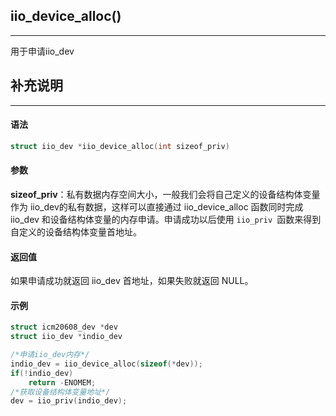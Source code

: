## iio_device_alloc()

---

用于申请iio_dev

## 补充说明

---

#### 语法

```c
struct iio_dev *iio_device_alloc(int sizeof_priv)
```

#### 参数

**sizeof_priv**：私有数据内存空间大小，一般我们会将自己定义的设备结构体变量作为 iio_dev的私有数据，这样可以直接通过 iio_device_alloc 函数同时完成 iio_dev 和设备结构体变量的内存申请。申请成功以后使用 `iio_priv `函数来得到自定义的设备结构体变量首地址。

#### 返回值

如果申请成功就返回 iio_dev 首地址，如果失败就返回 NULL。

#### 示例

```c
struct icm20608_dev *dev
struct iio_dev *indio_dev

/*申请iio_dev内存*/
indio_dev = iio_device_alloc(sizeof(*dev));
if(!indio_dev)
    return -ENOMEM;
/*获取设备结构体变量地址*/
dev = iio_priv(indio_dev);
```
